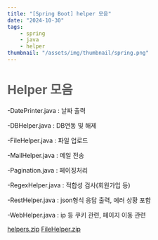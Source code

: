 ```yaml
---
title: "[Spring Boot] helper 모음"
date: "2024-10-30"
tags:
    - spring
    - java
    - helper
thumbnail: "/assets/img/thumbnail/spring.png"
---
```

# <span style="color:#616161; font-weight:bold;">Helper 모음</span>
 
-DatePrinter.java  : 날짜 출력   

-DBHelper.java  : DB연동 및 해제   

-FileHelper.java   : 파일 업로드   

-MailHelper.java   : 메일 전송   

-Pagination.java   : 페이징처리   

-RegexHelper.java   : 적합성 검사(회원가입 등)   

-RestHelper.java   : json형식 응답 출력, 에러 상황 포함   

-WebHelper.java   : ip 등 쿠키 관련, 페이지 이동 관련   


[helpers.zip](https://github.com/user-attachments/files/17566923/helpers.zip)
[FileHelper.zip](https://github.com/user-attachments/files/17628433/FileHelper.zip)
